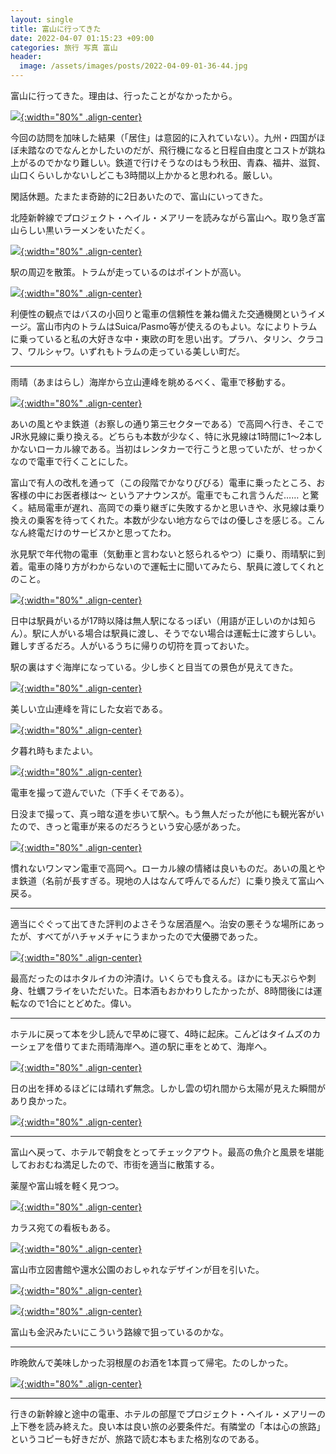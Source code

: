 ```yaml
---
layout: single
title: 富山に行ってきた
date: 2022-04-07 01:15:23 +09:00
categories: 旅行 写真 富山
header:
  image: /assets/images/posts/2022-04-09-01-36-44.jpg
---
```


富山に行ってきた。理由は、行ったことがなかったから。

[![](/assets/images/posts/2022-04-07-01-21-57.png){:width="80%" .align-center} ](/assets/images/posts/2022-04-07-01-21-57.png)

今回の訪問を加味した結果（「居住」は意図的に入れていない）。九州・四国がほぼ未踏なのでなんとかしたいのだが、飛行機になると日程自由度とコストが跳ね上がるのでかなり難しい。鉄道で行けそうなのはもう秋田、青森、福井、滋賀、山口くらいしかないしどこも3時間以上かかると思われる。厳しい。

閑話休題。たまたま奇跡的に2日あいたので、富山にいってきた。

北陸新幹線でプロジェクト・ヘイル・メアリーを読みながら富山へ。取り急ぎ富山らしい黒いラーメンをいただく。

[![](/assets/images/posts/2022-04-07-01-48-45.jpg){:width="80%" .align-center} ](/assets/images/posts/2022-04-07-01-48-45.jpg)

駅の周辺を散策。トラムが走っているのはポイントが高い。

[![](/assets/images/posts/2022-04-07-01-50-55.jpg){:width="80%" .align-center} ](/assets/images/posts/2022-04-07-01-50-55.jpg)

利便性の観点ではバスの小回りと電車の信頼性を兼ね備えた交通機関というイメージ。富山市内のトラムはSuica/Pasmo等が使えるのもよい。なによりトラムに乗っていると私の大好きな中・東欧の町を思い出す。プラハ、タリン、クラコフ、ワルシャワ。いずれもトラムの走っている美しい町だ。

-----

雨晴（あまはらし）海岸から立山連峰を眺めるべく、電車で移動する。

[![](/assets/images/posts/2022-04-07-01-55-53.jpg){:width="80%" .align-center} ](/assets/images/posts/2022-04-07-01-55-53.jpg)

あいの風とやま鉄道（お察しの通り第三セクターである）で高岡へ行き、そこでJR氷見線に乗り換える。どちらも本数が少なく、特に氷見線は1時間に1～2本しかないローカル線である。当初はレンタカーで行こうと思っていたが、せっかくなので電車で行くことにした。

富山で有人の改札を通って（この段階でかなりびびる）電車に乗ったところ、お客様の中にお医者様は～ というアナウンスが。電車でもこれ言うんだ…… と驚く。結局電車が遅れ、高岡での乗り継ぎに失敗するかと思いきや、氷見線は乗り換えの乗客を待ってくれた。本数が少ない地方ならではの優しさを感じる。こんなん終電だけのサービスかと思ってたわ。

氷見駅で年代物の電車（気動車と言わないと怒られるやつ）に乗り、雨晴駅に到着。電車の降り方がわからないので運転士に聞いてみたら、駅員に渡してくれとのこと。

[![](/assets/images/posts/2022-04-09-01-09-07.jpg){:width="80%" .align-center} ](/assets/images/posts/2022-04-09-01-09-07.jpg)

日中は駅員がいるが17時以降は無人駅になるっぽい（用語が正しいのかは知らん）。駅に人がいる場合は駅員に渡し、そうでない場合は運転士に渡すらしい。難しすぎるだろ。人がいるうちに帰りの切符を買っておいた。

駅の裏はすぐ海岸になっている。少し歩くと目当ての景色が見えてきた。

[![](/assets/images/posts/2022-04-09-01-14-36.jpg){:width="80%" .align-center} ](/assets/images/posts/2022-04-09-01-14-36.jpg)

美しい立山連峰を背にした女岩である。

[![](/assets/images/posts/2022-04-09-01-16-37.jpg){:width="80%" .align-center} ](/assets/images/posts/2022-04-09-01-16-37.jpg)

夕暮れ時もまたよい。

[![](/assets/images/posts/2022-04-09-01-17-04.jpg){:width="80%" .align-center} ](/assets/images/posts/2022-04-09-01-17-04.jpg)

電車を撮って遊んでいた（下手くそである）。

日没まで撮って、真っ暗な道を歩いて駅へ。もう無人だったが他にも観光客がいたので、きっと電車が来るのだろうという安心感があった。

[![](/assets/images/posts/2022-04-09-01-18-51.jpg){:width="80%" .align-center} ](/assets/images/posts/2022-04-09-01-18-51.jpg)

慣れないワンマン電車で高岡へ。ローカル線の情緒は良いものだ。あいの風とやま鉄道（名前が長すぎる。現地の人はなんて呼んでるんだ）に乗り換えて富山へ戻る。

----

適当にぐぐって出てきた評判のよさそうな居酒屋へ。治安の悪そうな場所にあったが、すべてがハチャメチャにうまかったので大優勝であった。

[![](/assets/images/posts/2022-04-09-01-31-44.jpg){:width="80%" .align-center} ](/assets/images/posts/2022-04-09-01-31-44.jpg)

最高だったのはホタルイカの沖漬け。いくらでも食える。ほかにも天ぷらや刺身、牡蠣フライをいただいた。日本酒もおかわりしたかったが、8時間後には運転なので1合にとどめた。偉い。

----

ホテルに戻って本を少し読んで早めに寝て、4時に起床。こんどはタイムズのカーシェアを借りてまた雨晴海岸へ。道の駅に車をとめて、海岸へ。

[![](/assets/images/posts/2022-04-09-01-36-44.jpg){:width="80%" .align-center} ](/assets/images/posts/2022-04-09-01-36-44.jpg)

日の出を拝めるほどには晴れず無念。しかし雲の切れ間から太陽が見えた瞬間があり良かった。

[![](/assets/images/posts/2022-04-09-01-37-57.jpg){:width="80%" .align-center} ](/assets/images/posts/2022-04-09-01-37-57.jpg)

----

富山へ戻って、ホテルで朝食をとってチェックアウト。最高の魚介と風景を堪能しておおむね満足したので、市街を適当に散策する。

薬屋や富山城を軽く見つつ。

[![](/assets/images/posts/2022-04-09-01-45-03.jpg){:width="80%" .align-center} ](/assets/images/posts/2022-04-09-01-45-03.jpg)

カラス宛ての看板もある。

[![](/assets/images/posts/2022-04-09-01-45-24.jpg){:width="80%" .align-center} ](/assets/images/posts/2022-04-09-01-45-24.jpg)

富山市立図書館や還水公園のおしゃれなデザインが目を引いた。

[![](/assets/images/posts/2022-04-09-01-44-16.jpg){:width="80%" .align-center} ](/assets/images/posts/2022-04-09-01-44-16.jpg)

[![](/assets/images/posts/2022-04-09-01-45-38.jpg){:width="80%" .align-center} ](/assets/images/posts/2022-04-09-01-45-38.jpg)

富山も金沢みたいにこういう路線で狙っているのかな。

----

昨晩飲んで美味しかった羽根屋のお酒を1本買って帰宅。たのしかった。

[![](/assets/images/posts/2022-04-09-01-46-35.jpg){:width="80%" .align-center} ](/assets/images/posts/2022-04-09-01-46-35.jpg)

----

行きの新幹線と途中の電車、ホテルの部屋でプロジェクト・ヘイル・メアリーの上下巻を読み終えた。良い本は良い旅の必要条件だ。有隣堂の「本は心の旅路」というコピーも好きだが、旅路で読む本もまた格別なのである。











